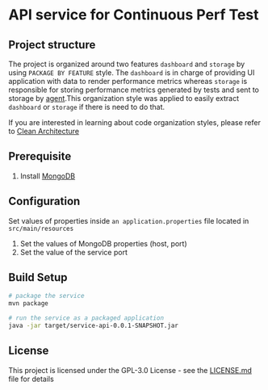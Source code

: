 # API service for Continuous Perf Test


## Project structure

The project is organized around two features `dashboard` and `storage` by using ```PACKAGE BY FEATURE``` style.
The `dashboard` is in charge of providing UI application with data to render performance metrics whereas `storage` is responsible for storing performance metrics generated by tests and sent to storage by [agent](https://github.com/continuousperftest/agent-java).This organization style was applied to easily extract `dashboard` or `storage` if there is need to do that.

If you are interested in learning about code organization styles, please refer to [Clean Architecture](https://www.amazon.com/Clean-Architecture-Craftsmans-Software-Structure/dp/0134494164)


## Prerequisite

1. Install [MongoDB](https://docs.mongodb.com/manual/installation/)


## Configuration

Set values of properties inside ```an application.properties``` file located in ```src/main/resources```

1. Set the values of MongoDB properties (host, port)
2. Set the value of the service port


## Build Setup

```bash 
# package the service
mvn package

# run the service as a packaged application
java -jar target/service-api-0.0.1-SNAPSHOT.jar
```


## License

This project is licensed under the GPL-3.0 License - see the [LICENSE.md](https://github.com/continuousperftest/agent-java/blob/master/LICENSE) file for details